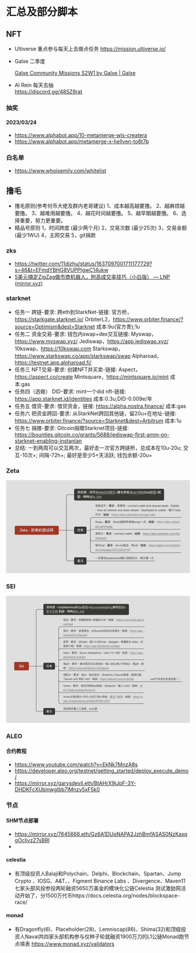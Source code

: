 # 汇总及部分脚本

## NFT

  - Ultiverse 重点参与每天上去做点任务
    https://mission.ultiverse.io/
  - Galxe 二季度

    [Galxe Community Missions S2W1 by Galxe | Galxe](https://galxe.com/Galxe/campaign/GCKJRUdxn3)

  - AI Rein 每天去抽  
    https://discord.gg/48SZ6rat
  
### 抽奖
  #### 2023/03/24
  - https://www.alphabot.app/10-metamerge-wls-createra
  - https://www.alphabot.app/metamerge-x-hellven-to6t7b

### 白名单
  - https://www.whoisemily.com/whitelist

## 撸毛
  - 撸毛原则(参考何币大佬及群内老哥建议)
      1、成本越高越要撸。
      2、越麻烦越要撸。
      3、越难用越要撸。
      4、越花时间越要撸。
      5、越早期越要撸。
      6、选择重要，努力更重要。
  - 精品号原则
      1，时间跨度 (最少两个月)
      2，交易次数 (最少25次)
      3，交易金额 (最少1WU)
      4，主网交易
      5，git捐款

### zks
- https://twitter.com/11dizhu/status/1637097001711177729?s=46&t=EFmdYBHG8VUPPlgwC14ukw
- [5美元搞定ZigZag做市商机器人，附高成交率技巧（小白版） — LNP (mirror.xyz)](https://mirror.xyz/lnpandy.eth/oX6s3dp18GHr5Q0cG_V-zK4UBUsPJzaGdYS1ECsUsUY)

### starknet
- 任务一
  跨链-要求:
  跨eth到StarkNet-链接:
  官方桥，https://starkgate.starknet.io/
  OrbiterL2，https://www.orbiter.finance/?source=Optimism&dest=Starknet
  成本:9u(官方贵);1u
- 任务二
  资金交易-要求:
  钱包内swap+dex交互链接:
  Myswap，https://www.myswap.xyz/
  Jediswap，https://app.jediswap.xyz/
  10kswap，https://10kswap.com
  Starkswap，https://www.starkswap.co/app/starkswap/swap
  Alpharoad，https://testnet.app.alpharoad.fi/
- 任务三
  NFT交易-要求:
  创建NFT并买卖-链接:
  Aspect，https://aspect.co/create
  Mintsquare，https://mintsquare.io/mint
  成本:gas
- 任务四（选做）
  DID-要求:
  mint一个did nft-链接:
  https://app.starknet.id/identities
  成本:0.3u;DID-0.009e/年
- 任务五
  借贷-要求:
  借贷资金，链接:
  https://alpha.nostra.finance/
  成本:gas
- 任务六
  把资金跨回-要求:
  从StarkNet跨回其他链，留20u+在地址-链接:
  https://www.orbiter.finance/?source=Starknet&dest=Arbitrum
  成本:1u
- 任务七
  捐赠-要求:
  Gitcoin捐赠Starknet项目-链接:
  https://bounties.gitcoin.co/grants/5688/jediswap-first-amm-on-starknet-enabling-instantan
- 总结:
  一到两周可以交互两次，最好走一次官方跨链桥，总成本在10u-20u;
  交互-10次+;
  间隔-72h+;
  最好是至少5+天活跃;
  钱包余额-20u+

### Zeta
![Zeta](Zeta.jpg)

### SEI
![Sei](Sei.jpg)

### ALEO
#### 合约教程
- https://www.youtube.com/watch?v=EkNk7MnzA8s
- https://developer.aleo.org/testnet/getting_started/deploy_execute_demo/
- https://mirror.xyz/garysdevil.eth/BtAHrX9iJpF-3Y-DHDKFcXUbinwgIbb7lMnzv5xF5k0

### 节点
#### SHM节点部署
  - https://mirror.xyz/7645666.eth/Gz6A1DUpNAPA2JzhBmfASAS0NzKaxqgOclivzZ7sBRI
  - 
#### celestia 
  - 有顶级投资人Balaji和Polychain、Delphi、Blockchain、Spartan、Jump Crypto 、IOSG、A&T、、Figment
    Binance Labs 、Divergence、Maven11七家头部风投参投两轮融资5650万美金的模块化公链Celestia 测试激励网活动开始了，分1500万代币https://docs.celestia.org/nodes/blockspace-race/

#### monad 
  - 有Dragonfly(6)、Placeholder(28)、Lemniscap(86)、Shima(32)和顶级投资人Naval共四家头部机构参与仅种子轮就融资1900万刀的L1公链Monad跑节点填表 https://www.monad.xyz/validators